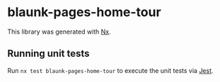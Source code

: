 # blaunk-pages-home-tour

This library was generated with [Nx](https://nx.dev).

## Running unit tests

Run `nx test blaunk-pages-home-tour` to execute the unit tests via [Jest](https://jestjs.io).
